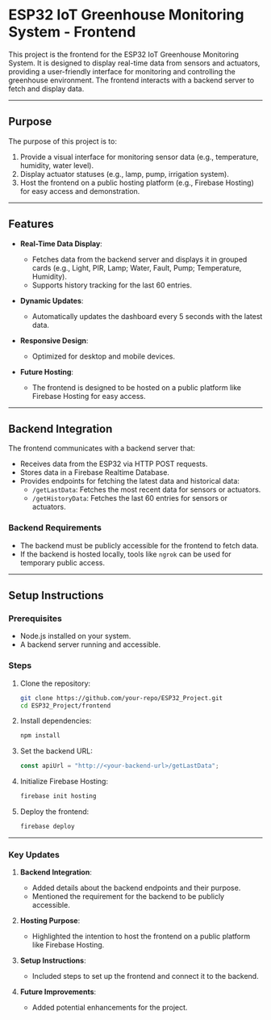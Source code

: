 # ESP32 IoT Greenhouse Monitoring System - Frontend

This project is the frontend for the ESP32 IoT Greenhouse Monitoring System. It is designed to display real-time data from sensors and actuators, providing a user-friendly interface for monitoring and controlling the greenhouse environment. The frontend interacts with a backend server to fetch and display data.

---

## Purpose

The purpose of this project is to:
1. Provide a visual interface for monitoring sensor data (e.g., temperature, humidity, water level).
2. Display actuator statuses (e.g., lamp, pump, irrigation system).
3. Host the frontend on a public hosting platform (e.g., Firebase Hosting) for easy access and demonstration.

---

## Features

- **Real-Time Data Display**:
  - Fetches data from the backend server and displays it in grouped cards (e.g., Light, PIR, Lamp; Water, Fault, Pump; Temperature, Humidity).
  - Supports history tracking for the last 60 entries.

- **Dynamic Updates**:
  - Automatically updates the dashboard every 5 seconds with the latest data.

- **Responsive Design**:
  - Optimized for desktop and mobile devices.

- **Future Hosting**:
  - The frontend is designed to be hosted on a public platform like Firebase Hosting for easy access.

---

## Backend Integration

The frontend communicates with a backend server that:
- Receives data from the ESP32 via HTTP POST requests.
- Stores data in a Firebase Realtime Database.
- Provides endpoints for fetching the latest data and historical data:
  - `/getLastData`: Fetches the most recent data for sensors or actuators.
  - `/getHistoryData`: Fetches the last 60 entries for sensors or actuators.

### Backend Requirements
- The backend must be publicly accessible for the frontend to fetch data.
- If the backend is hosted locally, tools like `ngrok` can be used for temporary public access.

---

## Setup Instructions

### Prerequisites
- Node.js installed on your system.
- A backend server running and accessible.

### Steps
1. Clone the repository:
   ```bash
   git clone https://github.com/your-repo/ESP32_Project.git
   cd ESP32_Project/frontend
   ```
2. Install dependencies:
   ```bash
   npm install
   ```
3. Set the backend URL:
   ```javascript
   const apiUrl = "http://<your-backend-url>/getLastData";
   ```
4. Initialize Firebase Hosting:
   ```bash
   firebase init hosting
   ```
5. Deploy the frontend:
   ```bash
   firebase deploy
   ```

---

### Key Updates
1. **Backend Integration**:
   - Added details about the backend endpoints and their purpose.
   - Mentioned the requirement for the backend to be publicly accessible.

2. **Hosting Purpose**:
   - Highlighted the intention to host the frontend on a public platform like Firebase Hosting.

3. **Setup Instructions**:
   - Included steps to set up the frontend and connect it to the backend.

4. **Future Improvements**:
   - Added potential enhancements for the project.